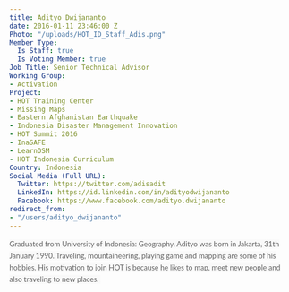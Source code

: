 ```yaml
---
title: Adityo Dwijananto
date: 2016-01-11 23:46:00 Z
Photo: "/uploads/HOT_ID_Staff_Adis.png"
Member Type:
  Is Staff: true
  Is Voting Member: true
Job Title: Senior Technical Advisor
Working Group:
- Activation
Project:
- HOT Training Center
- Missing Maps
- Eastern Afghanistan Earthquake
- Indonesia Disaster Management Innovation
- HOT Summit 2016
- InaSAFE
- LearnOSM
- HOT Indonesia Curriculum
Country: Indonesia
Social Media (Full URL):
  Twitter: https://twitter.com/adisadit
  LinkedIn: https://id.linkedin.com/in/adityodwijananto
  Facebook: https://www.facebook.com/adityo.dwijananto
redirect_from:
- "/users/adityo_dwijananto"
---
```


<p><span style="color: #626262; font-family: Lato, Arial, Tahoma, sans-serif; font-size: 13px; font-style: normal; font-variant: normal; font-weight: normal; line-height: 21px; background-color: #f9f9f9;">Graduated from University of Indonesia: Geography. Adityo was born in Jakarta, 31th January 1990. Traveling, mountaineering, playing game and mapping are some of his hobbies. His motivation to join HOT is because he likes to map, meet new people and also traveling to new places.&nbsp;</span></p>
